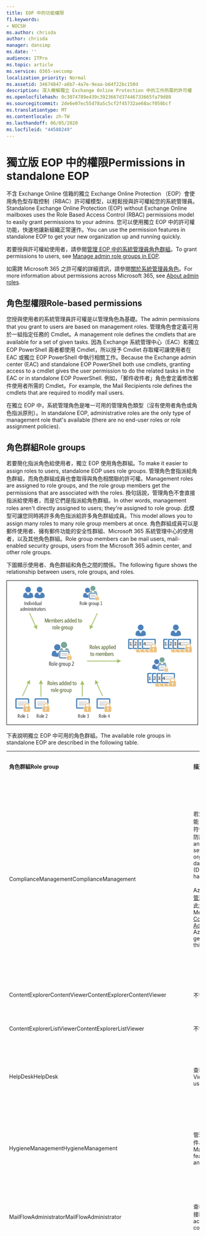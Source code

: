 ```yaml
---
title: EOP 中的功能權限
f1.keywords:
- NOCSH
ms.author: chrisda
author: chrisda
manager: dansimp
ms.date: ''
audience: ITPro
ms.topic: article
ms.service: O365-seccomp
localization_priority: Normal
ms.assetid: 34674847-a6b7-4a7e-9eaa-b64f22bc150d
description: 深入瞭解獨立 Exchange Online Protection 中的工作所需的許可權
ms.openlocfilehash: 0c3074789e439c3923667d37446733665fa79d88
ms.sourcegitcommit: 2de6e07ec55d78a5c5cf2f45732ae68acf058bcf
ms.translationtype: MT
ms.contentlocale: zh-TW
ms.lasthandoff: 06/05/2020
ms.locfileid: "44588249"
---
```

# <a name="permissions-in-standalone-eop"></a><span data-ttu-id="ce7e4-103">獨立版 EOP 中的權限</span><span class="sxs-lookup"><span data-stu-id="ce7e4-103">Permissions in standalone EOP</span></span>

<span data-ttu-id="ce7e4-104">不含 Exchange Online 信箱的獨立 Exchange Online Protection （EOP）會使用角色型存取控制（RBAC）許可權模型，以輕鬆授與許可權給您的系統管理員。</span><span class="sxs-lookup"><span data-stu-id="ce7e4-104">Standalone Exchange Online Protection (EOP) without Exchange Online mailboxes uses the Role Based Access Control (RBAC) permissions model to easily grant permissions to your admins.</span></span> <span data-ttu-id="ce7e4-105">您可以使用獨立 EOP 中的許可權功能，快速地讓新組織正常運作。</span><span class="sxs-lookup"><span data-stu-id="ce7e4-105">You can use the permission features in standalone EOP to get your new organization up and running quickly.</span></span>

<span data-ttu-id="ce7e4-106">若要授與許可權給使用者，請參閱[管理 EOP 中的系統管理員角色群組](manage-admin-role-group-permissions-in-eop.md)。</span><span class="sxs-lookup"><span data-stu-id="ce7e4-106">To grant permissions to users, see [Manage admin role groups in EOP](manage-admin-role-group-permissions-in-eop.md).</span></span>

<span data-ttu-id="ce7e4-107">如需跨 Microsoft 365 之許可權的詳細資訊，請參閱[關於系統管理員角色](https://docs.microsoft.com/microsoft-365/admin/add-users/about-admin-roles)。</span><span class="sxs-lookup"><span data-stu-id="ce7e4-107">For more information about permissions across Microsoft 365, see [About admin roles](https://docs.microsoft.com/microsoft-365/admin/add-users/about-admin-roles).</span></span>

## <a name="role-based-permissions"></a><span data-ttu-id="ce7e4-108">角色型權限</span><span class="sxs-lookup"><span data-stu-id="ce7e4-108">Role-based permissions</span></span>

<span data-ttu-id="ce7e4-109">您授與使用者的系統管理員許可權是以管理角色為基礎。</span><span class="sxs-lookup"><span data-stu-id="ce7e4-109">The admin permissions that you grant to users are based on management roles.</span></span> <span data-ttu-id="ce7e4-110">管理角色會定義可用於一組指定任務的 Cmdlet。</span><span class="sxs-lookup"><span data-stu-id="ce7e4-110">A management role defines the cmdlets that are available for a set of given tasks.</span></span> <span data-ttu-id="ce7e4-111">因為 Exchange 系統管理中心（EAC）和獨立 EOP PowerShell 兩者都使用 Cmdlet，所以授予 Cmdlet 存取權可讓使用者在 EAC 或獨立 EOP PowerShell 中執行相關工作。</span><span class="sxs-lookup"><span data-stu-id="ce7e4-111">Because the Exchange admin center (EAC) and standalone EOP PowerShell both use cmdlets, granting access to a cmdlet gives the user permission to do the related tasks in the EAC or in standalone EOP PowerShell.</span></span> <span data-ttu-id="ce7e4-112">例如，「郵件收件者」角色會定義修改郵件使用者所需的 Cmdlet。</span><span class="sxs-lookup"><span data-stu-id="ce7e4-112">For example, the Mail Recipients role defines the cmdlets that are required to modify mail users.</span></span>

<span data-ttu-id="ce7e4-113">在獨立 EOP 中，系統管理角色是唯一可用的管理角色類型（沒有使用者角色或角色指派原則）。</span><span class="sxs-lookup"><span data-stu-id="ce7e4-113">In standalone EOP, administrative roles are the only type of management role that's available (there are no end-user roles or role assignment policies).</span></span>

## <a name="role-groups"></a><span data-ttu-id="ce7e4-114">角色群組</span><span class="sxs-lookup"><span data-stu-id="ce7e4-114">Role groups</span></span>

<span data-ttu-id="ce7e4-115">若要簡化指派角色給使用者，獨立 EOP 使用角色群組。</span><span class="sxs-lookup"><span data-stu-id="ce7e4-115">To make it easier to assign roles to users, standalone EOP uses role groups.</span></span> <span data-ttu-id="ce7e4-116">管理角色會指派給角色群組，而角色群組成員也會取得與角色相關聯的許可權。</span><span class="sxs-lookup"><span data-stu-id="ce7e4-116">Management roles are assigned to role groups, and the role group members get the permissions that are associated with the roles.</span></span> <span data-ttu-id="ce7e4-117">換句話說，管理角色不會直接指派給使用者，而是它們是指派給角色群組。</span><span class="sxs-lookup"><span data-stu-id="ce7e4-117">In other words, management roles aren't directly assigned to users; they're assigned to role group.</span></span> <span data-ttu-id="ce7e4-118">此模型可讓您同時將許多角色指派給許多角色群組成員。</span><span class="sxs-lookup"><span data-stu-id="ce7e4-118">This model allows you to assign many roles to many role group members at once.</span></span> <span data-ttu-id="ce7e4-119">角色群組成員可以是郵件使用者、擁有郵件功能的安全性群組、Microsoft 365 系統管理中心的使用者，以及其他角色群組。</span><span class="sxs-lookup"><span data-stu-id="ce7e4-119">Role group members can be mail users, mail-enabled security groups, users from the Microsoft 365 admin center, and other role groups.</span></span>

<span data-ttu-id="ce7e4-120">下圖顯示使用者、角色群組和角色之間的關係。</span><span class="sxs-lookup"><span data-stu-id="ce7e4-120">The following figure shows the relationship between users, role groups, and roles.</span></span>

![角色、角色群組和成員關係](../../media/ITPro_Security_RBAC_EXO_SimplifiedRoleGroupRelationship.png)

<span data-ttu-id="ce7e4-122">下表說明獨立 EOP 中可用的角色群組。</span><span class="sxs-lookup"><span data-stu-id="ce7e4-122">The available role groups in standalone EOP are described in the following table.</span></span>

||||
|---|---|---|
|<span data-ttu-id="ce7e4-123">**角色群組**</span><span class="sxs-lookup"><span data-stu-id="ce7e4-123">**Role group**</span></span>|<span data-ttu-id="ce7e4-124">**描述**</span><span class="sxs-lookup"><span data-stu-id="ce7e4-124">**Description**</span></span>|<span data-ttu-id="ce7e4-125">**已指派預設角色**</span><span class="sxs-lookup"><span data-stu-id="ce7e4-125">**Default roles assigned**</span></span>|
|<span data-ttu-id="ce7e4-126">ComplianceManagement</span><span class="sxs-lookup"><span data-stu-id="ce7e4-126">ComplianceManagement</span></span>|<span data-ttu-id="ce7e4-127">若您的訂閱具有 DLP 功能，請設定及管理組織內的符合性設定（包括資料遺失防護（DLP））。</span><span class="sxs-lookup"><span data-stu-id="ce7e4-127">Configure and manage compliance settings within the organization, including data loss prevention (DLP) if your subscription has DLP capabilities.</span></span> <br/><br/> <span data-ttu-id="ce7e4-128">Azure AD 中的[合規性系統管理員](https://docs.microsoft.com/azure/active-directory/users-groups-roles/directory-assign-admin-roles#compliance-administrator)角色成員會自動取得此角色群組的許可權。</span><span class="sxs-lookup"><span data-stu-id="ce7e4-128">Members of the [Compliance Administrator](https://docs.microsoft.com/azure/active-directory/users-groups-roles/directory-assign-admin-roles#compliance-administrator) role in Azure AD automatically get the permissions of this role group.</span></span>|<span data-ttu-id="ce7e4-129">稽核記錄</span><span class="sxs-lookup"><span data-stu-id="ce7e4-129">Audit Logs</span></span> <br/><br/> <span data-ttu-id="ce7e4-130">合規性管理</span><span class="sxs-lookup"><span data-stu-id="ce7e4-130">Compliance Administration</span></span> <br/><br/> <span data-ttu-id="ce7e4-131">資訊版權管理</span><span class="sxs-lookup"><span data-stu-id="ce7e4-131">Information Rights Management</span></span> <br/><br/> <span data-ttu-id="ce7e4-132">保留管理</span><span class="sxs-lookup"><span data-stu-id="ce7e4-132">Retention Management</span></span> <br/><br/> <span data-ttu-id="ce7e4-133">僅限檢視稽核記錄</span><span class="sxs-lookup"><span data-stu-id="ce7e4-133">View-Only Audit Logs</span></span> <br/><br/> <span data-ttu-id="ce7e4-134">僅限檢視組態</span><span class="sxs-lookup"><span data-stu-id="ce7e4-134">View-Only Configuration</span></span> <br/><br/> <span data-ttu-id="ce7e4-135">僅限檢視收件者</span><span class="sxs-lookup"><span data-stu-id="ce7e4-135">View-Only Recipients</span></span>|
|<span data-ttu-id="ce7e4-136">ContentExplorerContentViewer</span><span class="sxs-lookup"><span data-stu-id="ce7e4-136">ContentExplorerContentViewer</span></span>|<span data-ttu-id="ce7e4-137">不會使用。</span><span class="sxs-lookup"><span data-stu-id="ce7e4-137">Not used.</span></span>|<span data-ttu-id="ce7e4-138">資料分類內容檢視器</span><span class="sxs-lookup"><span data-stu-id="ce7e4-138">Data Classification Content Viewer</span></span>|
|<span data-ttu-id="ce7e4-139">ContentExplorerListViewer</span><span class="sxs-lookup"><span data-stu-id="ce7e4-139">ContentExplorerListViewer</span></span>|<span data-ttu-id="ce7e4-140">不會使用。</span><span class="sxs-lookup"><span data-stu-id="ce7e4-140">Not used.</span></span>|<span data-ttu-id="ce7e4-141">資料分類清單檢視器</span><span class="sxs-lookup"><span data-stu-id="ce7e4-141">Data Classification List Viewer</span></span>|
|<span data-ttu-id="ce7e4-142">HelpDesk</span><span class="sxs-lookup"><span data-stu-id="ce7e4-142">HelpDesk</span></span>|<span data-ttu-id="ce7e4-143">查看和管理郵件使用者。</span><span class="sxs-lookup"><span data-stu-id="ce7e4-143">View and manage mail users.</span></span>|<span data-ttu-id="ce7e4-144">重設密碼</span><span class="sxs-lookup"><span data-stu-id="ce7e4-144">Reset Password</span></span> <br/><br/> <span data-ttu-id="ce7e4-145">使用者選項</span><span class="sxs-lookup"><span data-stu-id="ce7e4-145">User Options</span></span> <br/><br/> <span data-ttu-id="ce7e4-146">僅限檢視收件者</span><span class="sxs-lookup"><span data-stu-id="ce7e4-146">View-Only Recipients</span></span>|
|<span data-ttu-id="ce7e4-147">HygieneManagement</span><span class="sxs-lookup"><span data-stu-id="ce7e4-147">HygieneManagement</span></span>|<span data-ttu-id="ce7e4-148">管理保護功能（反垃圾郵件、反惡意程式碼等）。</span><span class="sxs-lookup"><span data-stu-id="ce7e4-148">Manage protection features (anti-spam, anti-malware, etc.).</span></span>|<span data-ttu-id="ce7e4-149">傳輸衛生</span><span class="sxs-lookup"><span data-stu-id="ce7e4-149">Transport Hygiene</span></span> <br/><br/> <span data-ttu-id="ce7e4-150">僅限檢視組態</span><span class="sxs-lookup"><span data-stu-id="ce7e4-150">View-Only Configuration</span></span> <br/><br/> <span data-ttu-id="ce7e4-151">僅限檢視收件者</span><span class="sxs-lookup"><span data-stu-id="ce7e4-151">View-Only Recipients</span></span>|
|<span data-ttu-id="ce7e4-152">MailFlowAdministrator</span><span class="sxs-lookup"><span data-stu-id="ce7e4-152">MailFlowAdministrator</span></span>|<span data-ttu-id="ce7e4-153">查看及管理公認的網域和連接器</span><span class="sxs-lookup"><span data-stu-id="ce7e4-153">View and manage accepted domains and connectors</span></span>|<span data-ttu-id="ce7e4-154">遠端和公認的網域</span><span class="sxs-lookup"><span data-stu-id="ce7e4-154">Remote and Accepted Domains</span></span> <br/><br/> <span data-ttu-id="ce7e4-155">僅限檢視收件者</span><span class="sxs-lookup"><span data-stu-id="ce7e4-155">View-Only Recipients</span></span>|
|<span data-ttu-id="ce7e4-156">OrganizationManagement</span><span class="sxs-lookup"><span data-stu-id="ce7e4-156">OrganizationManagement</span></span>|<span data-ttu-id="ce7e4-157">整個組織的系統管理員存取權，以及執行幾乎任何工作的功能。</span><span class="sxs-lookup"><span data-stu-id="ce7e4-157">Admin access to the entire organization and the ability to perform almost any task.</span></span> <br/><br/> <span data-ttu-id="ce7e4-158">Azure AD 中[全域系統管理員](https://docs.microsoft.com/azure/active-directory/users-groups-roles/directory-assign-admin-roles#global-administrator--company-administrator)角色的成員會自動取得此角色群組的許可權。</span><span class="sxs-lookup"><span data-stu-id="ce7e4-158">Members of the [Global Administrator](https://docs.microsoft.com/azure/active-directory/users-groups-roles/directory-assign-admin-roles#global-administrator--company-administrator) role in Azure AD automatically get the permissions of this role group.</span></span> <br/><br/> <span data-ttu-id="ce7e4-159">**重要**：由於 OrganizationManagement 角色群組是功能強大的角色，因此只有執行組織層級管理工作的使用者才應成為這個角色群組的成員。</span><span class="sxs-lookup"><span data-stu-id="ce7e4-159">**Important**: Because the OrganizationManagement role group is a powerful role, only users that perform organizational-level administrative tasks should be members of this role group.</span></span>|<span data-ttu-id="ce7e4-160">軟體</span><span class="sxs-lookup"><span data-stu-id="ce7e4-160">AntiMalware</span></span> <br/><br/> <span data-ttu-id="ce7e4-161">反垃圾郵件</span><span class="sxs-lookup"><span data-stu-id="ce7e4-161">AntiSpam</span></span> <br/><br/> <span data-ttu-id="ce7e4-162">稽核記錄</span><span class="sxs-lookup"><span data-stu-id="ce7e4-162">Audit Logs</span></span> <br/><br/> <span data-ttu-id="ce7e4-163">合規性系統管理員</span><span class="sxs-lookup"><span data-stu-id="ce7e4-163">Compliance Administrator</span></span> <br/><br/> <span data-ttu-id="ce7e4-164">動態通訊群組</span><span class="sxs-lookup"><span data-stu-id="ce7e4-164">Distribution Groups</span></span> <br/><br/> <span data-ttu-id="ce7e4-165">資訊版權管理</span><span class="sxs-lookup"><span data-stu-id="ce7e4-165">Information Rights Management</span></span> <br/><br/> <span data-ttu-id="ce7e4-166">建立郵件收件者</span><span class="sxs-lookup"><span data-stu-id="ce7e4-166">Mail Recipient Creation</span></span> <br/><br/> <span data-ttu-id="ce7e4-167">郵件收件者</span><span class="sxs-lookup"><span data-stu-id="ce7e4-167">Mail Recipients</span></span> <br/><br/> <span data-ttu-id="ce7e4-168">郵件追蹤</span><span class="sxs-lookup"><span data-stu-id="ce7e4-168">Message Tracking</span></span> <br/><br/> <span data-ttu-id="ce7e4-169">移轉</span><span class="sxs-lookup"><span data-stu-id="ce7e4-169">Migration</span></span> <br/><br/> <span data-ttu-id="ce7e4-170">組織用戶端存取</span><span class="sxs-lookup"><span data-stu-id="ce7e4-170">Organization Client Access</span></span> <br/><br/> <span data-ttu-id="ce7e4-171">組織組態</span><span class="sxs-lookup"><span data-stu-id="ce7e4-171">Organization Configuration</span></span> <br/><br/> <span data-ttu-id="ce7e4-172">組織傳輸設定</span><span class="sxs-lookup"><span data-stu-id="ce7e4-172">Organization Transport Settings</span></span> <br/><br/> <span data-ttu-id="ce7e4-173">隔離</span><span class="sxs-lookup"><span data-stu-id="ce7e4-173">Quarantine</span></span> <br/><br/> <span data-ttu-id="ce7e4-174">收件者原則</span><span class="sxs-lookup"><span data-stu-id="ce7e4-174">Recipient Policies</span></span> <br/><br/> <span data-ttu-id="ce7e4-175">遠端和公認的網域</span><span class="sxs-lookup"><span data-stu-id="ce7e4-175">Remote and Accepted Domains</span></span> <br/><br/> <span data-ttu-id="ce7e4-176">重設密碼</span><span class="sxs-lookup"><span data-stu-id="ce7e4-176">Reset Password</span></span> <br/><br/> <span data-ttu-id="ce7e4-177">保留管理</span><span class="sxs-lookup"><span data-stu-id="ce7e4-177">Retention Management</span></span> <br/><br/> <span data-ttu-id="ce7e4-178">角色管理</span><span class="sxs-lookup"><span data-stu-id="ce7e4-178">Role Management</span></span> <br/><br/> <span data-ttu-id="ce7e4-179">安全性系統管理員</span><span class="sxs-lookup"><span data-stu-id="ce7e4-179">Security Administrator</span></span> <br/><br/> <span data-ttu-id="ce7e4-180">安全性群組建立和成員資格</span><span class="sxs-lookup"><span data-stu-id="ce7e4-180">Security Group Creation and Membership</span></span> <br/><br/> <span data-ttu-id="ce7e4-181">安全性讀取者</span><span class="sxs-lookup"><span data-stu-id="ce7e4-181">Security Reader</span></span> <br/><br/> <span data-ttu-id="ce7e4-182">敏感度標籤系統管理員</span><span class="sxs-lookup"><span data-stu-id="ce7e4-182">Sensitivity Label Administrator</span></span> <br/><br/> <span data-ttu-id="ce7e4-183">監督</span><span class="sxs-lookup"><span data-stu-id="ce7e4-183">Supervision</span></span> <br/><br/> <span data-ttu-id="ce7e4-184">傳輸衛生</span><span class="sxs-lookup"><span data-stu-id="ce7e4-184">Transport Hygiene</span></span> <br/><br/> <span data-ttu-id="ce7e4-185">傳輸規則</span><span class="sxs-lookup"><span data-stu-id="ce7e4-185">Transport Rules</span></span> <br/><br/> <span data-ttu-id="ce7e4-186">使用者選項</span><span class="sxs-lookup"><span data-stu-id="ce7e4-186">User Options</span></span> <br/><br/> <span data-ttu-id="ce7e4-187">View-Only 反惡意程式碼</span><span class="sxs-lookup"><span data-stu-id="ce7e4-187">View-Only AntiMalware</span></span> <br/><br/> <span data-ttu-id="ce7e4-188">View-Only 反垃圾郵件</span><span class="sxs-lookup"><span data-stu-id="ce7e4-188">View-Only AntiSpam</span></span> <br/><br/> <span data-ttu-id="ce7e4-189">僅限檢視稽核記錄</span><span class="sxs-lookup"><span data-stu-id="ce7e4-189">View-Only Audit Logs</span></span> <br/><br/> <span data-ttu-id="ce7e4-190">僅限檢視組態</span><span class="sxs-lookup"><span data-stu-id="ce7e4-190">View-Only Configuration</span></span> <br/><br/> <span data-ttu-id="ce7e4-191">View-Only 隔離</span><span class="sxs-lookup"><span data-stu-id="ce7e4-191">View-Only Quarantine</span></span> <br/><br/> <span data-ttu-id="ce7e4-192">僅限檢視收件者</span><span class="sxs-lookup"><span data-stu-id="ce7e4-192">View-Only Recipients</span></span> <br/><br/> <span data-ttu-id="ce7e4-193">View-Only 威脅情報</span><span class="sxs-lookup"><span data-stu-id="ce7e4-193">View-Only Threat Intelligence</span></span>|
|<span data-ttu-id="ce7e4-194">QuarantineAdministrator</span><span class="sxs-lookup"><span data-stu-id="ce7e4-194">QuarantineAdministrator</span></span>|<span data-ttu-id="ce7e4-195">管理所有收件者的隔離郵件。</span><span class="sxs-lookup"><span data-stu-id="ce7e4-195">Manage quarantined messages for all recipients.</span></span>|<span data-ttu-id="ce7e4-196">隔離</span><span class="sxs-lookup"><span data-stu-id="ce7e4-196">Quarantine</span></span>|
|<span data-ttu-id="ce7e4-197">RecipientManagement</span><span class="sxs-lookup"><span data-stu-id="ce7e4-197">RecipientManagement</span></span>|<span data-ttu-id="ce7e4-198">建立、管理及移除組織中的收件者物件。</span><span class="sxs-lookup"><span data-stu-id="ce7e4-198">Create, manage, and remove recipient objects in the organization.</span></span>|<span data-ttu-id="ce7e4-199">動態通訊群組</span><span class="sxs-lookup"><span data-stu-id="ce7e4-199">Distribution Groups</span></span> <br/><br/> <span data-ttu-id="ce7e4-200">建立郵件收件者</span><span class="sxs-lookup"><span data-stu-id="ce7e4-200">Mail Recipient Creation</span></span> <br/><br/> <span data-ttu-id="ce7e4-201">郵件收件者</span><span class="sxs-lookup"><span data-stu-id="ce7e4-201">Mail Recipients</span></span> <br/><br/> <span data-ttu-id="ce7e4-202">郵件追蹤</span><span class="sxs-lookup"><span data-stu-id="ce7e4-202">Message Tracking</span></span> <br/><br/> <span data-ttu-id="ce7e4-203">移轉</span><span class="sxs-lookup"><span data-stu-id="ce7e4-203">Migration</span></span> <br/><br/> <span data-ttu-id="ce7e4-204">收件者原則</span><span class="sxs-lookup"><span data-stu-id="ce7e4-204">Recipient Policies</span></span> <br/><br/> <span data-ttu-id="ce7e4-205">重設密碼</span><span class="sxs-lookup"><span data-stu-id="ce7e4-205">Reset Password</span></span>|
|<span data-ttu-id="ce7e4-206">RecordsManagement</span><span class="sxs-lookup"><span data-stu-id="ce7e4-206">RecordsManagement</span></span>|<span data-ttu-id="ce7e4-207">設定符合性功能，例如保留原則標記、郵件分類和郵件流程規則（也稱為傳輸規則）。</span><span class="sxs-lookup"><span data-stu-id="ce7e4-207">Configure compliance features, such as retention policy tags, message classifications, and mail flow rules (also known as transport rules).</span></span>|<span data-ttu-id="ce7e4-208">郵件追蹤</span><span class="sxs-lookup"><span data-stu-id="ce7e4-208">Message Tracking</span></span> <br/><br/> <span data-ttu-id="ce7e4-209">保留管理</span><span class="sxs-lookup"><span data-stu-id="ce7e4-209">Retention Management</span></span> <br/><br/> <span data-ttu-id="ce7e4-210">傳輸規則</span><span class="sxs-lookup"><span data-stu-id="ce7e4-210">Transport Rules</span></span>|
|<span data-ttu-id="ce7e4-211">SecurityAdministrator</span><span class="sxs-lookup"><span data-stu-id="ce7e4-211">SecurityAdministrator</span></span>|<span data-ttu-id="ce7e4-212">設定組織中的所有保護層面（反垃圾郵件、反惡意程式碼、反欺騙、隔離等等）。</span><span class="sxs-lookup"><span data-stu-id="ce7e4-212">Configure all aspects of protection in the organization (anti-spam, anti-malware, anti-spoofing, quarantine, etc.).</span></span> <br/><br/> <span data-ttu-id="ce7e4-213">Azure AD 中的[安全性系統管理員](https://docs.microsoft.com/azure/active-directory/users-groups-roles/directory-assign-admin-roles#security-administrator)角色成員會自動取得此角色群組的許可權。</span><span class="sxs-lookup"><span data-stu-id="ce7e4-213">Members of the [Security Administrator](https://docs.microsoft.com/azure/active-directory/users-groups-roles/directory-assign-admin-roles#security-administrator) role in Azure AD automatically get the permissions of this role group.</span></span>|<span data-ttu-id="ce7e4-214">軟體</span><span class="sxs-lookup"><span data-stu-id="ce7e4-214">AntiMalware</span></span> <br/><br/> <span data-ttu-id="ce7e4-215">反垃圾郵件</span><span class="sxs-lookup"><span data-stu-id="ce7e4-215">AntiSpam</span></span> <br/><br/> <span data-ttu-id="ce7e4-216">稽核記錄</span><span class="sxs-lookup"><span data-stu-id="ce7e4-216">Audit Logs</span></span> <br/><br/> <span data-ttu-id="ce7e4-217">隔離</span><span class="sxs-lookup"><span data-stu-id="ce7e4-217">Quarantine</span></span> <br/><br/> <span data-ttu-id="ce7e4-218">安全性系統管理員</span><span class="sxs-lookup"><span data-stu-id="ce7e4-218">Security Administrator</span></span> <br/><br/> <span data-ttu-id="ce7e4-219">敏感度標籤系統管理員</span><span class="sxs-lookup"><span data-stu-id="ce7e4-219">Sensitivity Label Administrator</span></span> <br/><br/> <span data-ttu-id="ce7e4-220">View-Only 反惡意程式碼</span><span class="sxs-lookup"><span data-stu-id="ce7e4-220">View-Only AntiMalware</span></span> <br/><br/> <span data-ttu-id="ce7e4-221">View-Only 反垃圾郵件</span><span class="sxs-lookup"><span data-stu-id="ce7e4-221">View-Only AntiSpam</span></span> <br/><br/> <span data-ttu-id="ce7e4-222">僅限檢視稽核記錄</span><span class="sxs-lookup"><span data-stu-id="ce7e4-222">View-Only Audit Logs</span></span> <br/><br/> <span data-ttu-id="ce7e4-223">View-Only 隔離</span><span class="sxs-lookup"><span data-stu-id="ce7e4-223">View-Only Quarantine</span></span> <br/><br/> <span data-ttu-id="ce7e4-224">View-Only 威脅情報</span><span class="sxs-lookup"><span data-stu-id="ce7e4-224">View-Only Threat Intelligence</span></span>|
|<span data-ttu-id="ce7e4-225">SecurityReader</span><span class="sxs-lookup"><span data-stu-id="ce7e4-225">SecurityReader</span></span>|<span data-ttu-id="ce7e4-226">僅可供查看組織中的所有保護層面（反垃圾郵件、反惡意程式碼、反欺騙、隔離等）。</span><span class="sxs-lookup"><span data-stu-id="ce7e4-226">View-only access to all aspects of protection in the organization (anti-spam, anti-malware, anti-spoofing, quarantine, etc.).</span></span> <br/><br/> <span data-ttu-id="ce7e4-227">Azure AD 中的[安全性讀者](https://docs.microsoft.com/azure/active-directory/users-groups-roles/directory-assign-admin-roles#security-reader)角色成員會自動取得此角色群組的許可權。</span><span class="sxs-lookup"><span data-stu-id="ce7e4-227">Members of the [Security Reader](https://docs.microsoft.com/azure/active-directory/users-groups-roles/directory-assign-admin-roles#security-reader) role in Azure AD automatically get the permissions of this role group.</span></span>|<span data-ttu-id="ce7e4-228">安全性讀取者</span><span class="sxs-lookup"><span data-stu-id="ce7e4-228">Security Reader</span></span> <br/><br/> <span data-ttu-id="ce7e4-229">View-Only 反惡意程式碼</span><span class="sxs-lookup"><span data-stu-id="ce7e4-229">View-Only AntiMalware</span></span> <br/><br/> <span data-ttu-id="ce7e4-230">View-Only 反垃圾郵件</span><span class="sxs-lookup"><span data-stu-id="ce7e4-230">View-Only AntiSpam</span></span> <br/><br/> <span data-ttu-id="ce7e4-231">View-Only 隔離</span><span class="sxs-lookup"><span data-stu-id="ce7e4-231">View-Only Quarantine</span></span> <br/><br/> <span data-ttu-id="ce7e4-232">View-Only 威脅情報</span><span class="sxs-lookup"><span data-stu-id="ce7e4-232">View-Only Threat Intelligence</span></span>|
|<span data-ttu-id="ce7e4-233">TenantAdmins</span><span class="sxs-lookup"><span data-stu-id="ce7e4-233">TenantAdmins</span></span>|<span data-ttu-id="ce7e4-234">這個角色群組中的成員資格能跨服務同步，且為集中管理的。</span><span class="sxs-lookup"><span data-stu-id="ce7e4-234">Membership in this role group is synchronized across services and managed centrally.</span></span> <span data-ttu-id="ce7e4-235">根據預設，此角色群組不會被指派任何角色。</span><span class="sxs-lookup"><span data-stu-id="ce7e4-235">By default, this role group is not assigned any roles.</span></span> <span data-ttu-id="ce7e4-236">不過，它會是「組織管理」角色群組的成員，並會繼承這些許可權。</span><span class="sxs-lookup"><span data-stu-id="ce7e4-236">However, it will be a member of the Organization Management role group and will inherit those permissions.</span></span>|<span data-ttu-id="ce7e4-237">無</span><span class="sxs-lookup"><span data-stu-id="ce7e4-237">none</span></span>|
|<span data-ttu-id="ce7e4-238">ViewOnlyOrganizationManagement</span><span class="sxs-lookup"><span data-stu-id="ce7e4-238">ViewOnlyOrganizationManagement</span></span>|<span data-ttu-id="ce7e4-239">查看組織中的收件者、保護和設定物件及其屬性。</span><span class="sxs-lookup"><span data-stu-id="ce7e4-239">View recipient, protection, and configuration objects and their properties in the organization.</span></span>|<span data-ttu-id="ce7e4-240">合規性系統管理員</span><span class="sxs-lookup"><span data-stu-id="ce7e4-240">Compliance Administrator</span></span> <br/><br/> <span data-ttu-id="ce7e4-241">安全性系統管理員</span><span class="sxs-lookup"><span data-stu-id="ce7e4-241">Security Administrator</span></span> <br/><br/> <span data-ttu-id="ce7e4-242">安全性讀取者</span><span class="sxs-lookup"><span data-stu-id="ce7e4-242">Security Reader</span></span> <br/><br/> <span data-ttu-id="ce7e4-243">敏感度標籤系統管理員</span><span class="sxs-lookup"><span data-stu-id="ce7e4-243">Sensitivity Label Administrator</span></span> <br/><br/> <span data-ttu-id="ce7e4-244">僅限檢視組態</span><span class="sxs-lookup"><span data-stu-id="ce7e4-244">View-Only Configuration</span></span> <br/><br/> <span data-ttu-id="ce7e4-245">僅限檢視收件者</span><span class="sxs-lookup"><span data-stu-id="ce7e4-245">View-Only Recipients</span></span>|
|

<span data-ttu-id="ce7e4-246">如果您在只有少數系統管理員的小型組織中工作，您可能只需要將這些使用者新增至組織管理角色群組，而且您可能永遠不需要使用其他角色群組。</span><span class="sxs-lookup"><span data-stu-id="ce7e4-246">If you work in a small organization that has only a few admins, you might need to add those users to the Organization Management role group only, and you may never need to use the other role groups.</span></span> <span data-ttu-id="ce7e4-247">如果您在較大的組織中工作，則可能會有管理員執行特定工作，例如收件者設定。</span><span class="sxs-lookup"><span data-stu-id="ce7e4-247">If you work in a larger organization, you might have admins who perform specific tasks, such as recipient configuration.</span></span> <span data-ttu-id="ce7e4-248">在這種情況下，您可能會將一個系統管理員新增至 [收件者管理] 角色群組，並將另一個系統管理員新增至組織管理角色群組。</span><span class="sxs-lookup"><span data-stu-id="ce7e4-248">In those cases, you might add one admin to the Recipient Management role group, and another admin to the Organization Management role group.</span></span> <span data-ttu-id="ce7e4-249">這些系統管理員可以管理其特定區域，但不會有管理其不負責之區域的許可權。</span><span class="sxs-lookup"><span data-stu-id="ce7e4-249">Those admins can then manage their specific areas, but they won't have permissions to manage areas they're not responsible for.</span></span>

<span data-ttu-id="ce7e4-250">如果 Exchange Online 中的內建角色群組與您的系統管理員職責不符，您可以建立角色群組並新增角色到這些群組。</span><span class="sxs-lookup"><span data-stu-id="ce7e4-250">If the built-in role groups in Exchange Online don't match the job function of your administrators, you can create role groups and add roles to them.</span></span> <span data-ttu-id="ce7e4-251">如需詳細資訊，請參閱[Manage role groups in 獨立 EOP](manage-admin-role-group-permissions-in-eop.md)。</span><span class="sxs-lookup"><span data-stu-id="ce7e4-251">For more information, see [Manage role groups in standalone EOP](manage-admin-role-group-permissions-in-eop.md).</span></span>

## <a name="roles"></a><span data-ttu-id="ce7e4-252">角色</span><span class="sxs-lookup"><span data-stu-id="ce7e4-252">Roles</span></span>

<span data-ttu-id="ce7e4-253">下表說明獨立 EOP 中可用的內建角色。</span><span class="sxs-lookup"><span data-stu-id="ce7e4-253">The built-in roles that are available in standalone EOP are described in the following table.</span></span>

||||
|---|---|---|
|<span data-ttu-id="ce7e4-254">**Role**</span><span class="sxs-lookup"><span data-stu-id="ce7e4-254">**Role**</span></span>|<span data-ttu-id="ce7e4-255">**描述**</span><span class="sxs-lookup"><span data-stu-id="ce7e4-255">**Description**</span></span>|<span data-ttu-id="ce7e4-256">**預設角色群組指派**</span><span class="sxs-lookup"><span data-stu-id="ce7e4-256">**Default role group assignments**</span></span>|
|<span data-ttu-id="ce7e4-257">軟體</span><span class="sxs-lookup"><span data-stu-id="ce7e4-257">AntiMalware</span></span>|<span data-ttu-id="ce7e4-258">查看及修改反惡意程式碼功能的設定和報告。</span><span class="sxs-lookup"><span data-stu-id="ce7e4-258">View and modify the configuration and reports for anti-malware features.</span></span>|<span data-ttu-id="ce7e4-259">OrganizationManagement</span><span class="sxs-lookup"><span data-stu-id="ce7e4-259">OrganizationManagement</span></span> <br/><br/> <span data-ttu-id="ce7e4-260">SecurityAdministrator</span><span class="sxs-lookup"><span data-stu-id="ce7e4-260">SecurityAdministrator</span></span>|
|<span data-ttu-id="ce7e4-261">反垃圾郵件</span><span class="sxs-lookup"><span data-stu-id="ce7e4-261">AntiSpam</span></span>|<span data-ttu-id="ce7e4-262">查看及修改反垃圾郵件功能的設定和報告。</span><span class="sxs-lookup"><span data-stu-id="ce7e4-262">View and modify the configuration and reports for anti-spam features.</span></span>|<span data-ttu-id="ce7e4-263">OrganizationManagement</span><span class="sxs-lookup"><span data-stu-id="ce7e4-263">OrganizationManagement</span></span> <br/><br/> <span data-ttu-id="ce7e4-264">SecurityAdministrator</span><span class="sxs-lookup"><span data-stu-id="ce7e4-264">SecurityAdministrator</span></span>|
|<span data-ttu-id="ce7e4-265">稽核記錄</span><span class="sxs-lookup"><span data-stu-id="ce7e4-265">Audit Logs</span></span>|<span data-ttu-id="ce7e4-266">搜尋系統管理員的審計記錄檔，然後查看結果。</span><span class="sxs-lookup"><span data-stu-id="ce7e4-266">Search the administrator audit log and view the results.</span></span>|<span data-ttu-id="ce7e4-267">ComplianceManagement</span><span class="sxs-lookup"><span data-stu-id="ce7e4-267">ComplianceManagement</span></span> <br/><br/> <span data-ttu-id="ce7e4-268">OrganizationManagement</span><span class="sxs-lookup"><span data-stu-id="ce7e4-268">OrganizationManagement</span></span> <br/><br/> <span data-ttu-id="ce7e4-269">SecurityAdministrator</span><span class="sxs-lookup"><span data-stu-id="ce7e4-269">SecurityAdministrator</span></span>|
|<span data-ttu-id="ce7e4-270">合規性管理員<sup>\*</sup></span><span class="sxs-lookup"><span data-stu-id="ce7e4-270">Compliance Administrator<sup>\*</sup></span></span>||<span data-ttu-id="ce7e4-271">ComplianceManagement</span><span class="sxs-lookup"><span data-stu-id="ce7e4-271">ComplianceManagement</span></span> <br/><br/> <span data-ttu-id="ce7e4-272">OrganizationManagement</span><span class="sxs-lookup"><span data-stu-id="ce7e4-272">OrganizationManagement</span></span> <br/><br/> <span data-ttu-id="ce7e4-273">ViewOnlyOrganizationManagement</span><span class="sxs-lookup"><span data-stu-id="ce7e4-273">ViewOnlyOrganizationManagement</span></span>|
|<span data-ttu-id="ce7e4-274">資料分類內容檢視器<sup>\*</sup></span><span class="sxs-lookup"><span data-stu-id="ce7e4-274">Data Classification Content Viewer<sup>\*</sup></span></span>||<span data-ttu-id="ce7e4-275">ContentExplorerContentViewer</span><span class="sxs-lookup"><span data-stu-id="ce7e4-275">ContentExplorerContentViewer</span></span>|
|<span data-ttu-id="ce7e4-276">資料分類清單檢視器<sup>\*</sup></span><span class="sxs-lookup"><span data-stu-id="ce7e4-276">Data Classification List Viewer<sup>\*</sup></span></span>||
|<span data-ttu-id="ce7e4-277">動態通訊群組</span><span class="sxs-lookup"><span data-stu-id="ce7e4-277">Distribution Groups</span></span>|<span data-ttu-id="ce7e4-278">建立及管理所有通訊群組、擁有郵件功能的安全性群組和成員。</span><span class="sxs-lookup"><span data-stu-id="ce7e4-278">Create and manage all distribution groups, mail-enabled security groups, and members.</span></span>|<span data-ttu-id="ce7e4-279">OrganizationManagement</span><span class="sxs-lookup"><span data-stu-id="ce7e4-279">OrganizationManagement</span></span> <br/><br/> <span data-ttu-id="ce7e4-280">RecipientManagement</span><span class="sxs-lookup"><span data-stu-id="ce7e4-280">RecipientManagement</span></span>|
|<span data-ttu-id="ce7e4-281">資訊版權管理<sup>\*</sup></span><span class="sxs-lookup"><span data-stu-id="ce7e4-281">Information Rights Management<sup>\*</sup></span></span>||<span data-ttu-id="ce7e4-282">ComplianceManagement</span><span class="sxs-lookup"><span data-stu-id="ce7e4-282">ComplianceManagement</span></span> <br/><br/> <span data-ttu-id="ce7e4-283">OrganizationManagement</span><span class="sxs-lookup"><span data-stu-id="ce7e4-283">OrganizationManagement</span></span>|
|<span data-ttu-id="ce7e4-284">建立郵件收件者</span><span class="sxs-lookup"><span data-stu-id="ce7e4-284">Mail Recipient Creation</span></span>|<span data-ttu-id="ce7e4-285">建立及移除郵件使用者。</span><span class="sxs-lookup"><span data-stu-id="ce7e4-285">Create and remove mail users.</span></span>|<span data-ttu-id="ce7e4-286">OrganizationManagement</span><span class="sxs-lookup"><span data-stu-id="ce7e4-286">OrganizationManagement</span></span> <br/><br/> <span data-ttu-id="ce7e4-287">RecipientManagement</span><span class="sxs-lookup"><span data-stu-id="ce7e4-287">RecipientManagement</span></span>|
|<span data-ttu-id="ce7e4-288">郵件收件者</span><span class="sxs-lookup"><span data-stu-id="ce7e4-288">Mail Recipients</span></span>|<span data-ttu-id="ce7e4-289">修改現有的郵件使用者。</span><span class="sxs-lookup"><span data-stu-id="ce7e4-289">Modify existing mail users.</span></span>|<span data-ttu-id="ce7e4-290">OrganizationManagement</span><span class="sxs-lookup"><span data-stu-id="ce7e4-290">OrganizationManagement</span></span> <br/><br/> <span data-ttu-id="ce7e4-291">RecipientManagement</span><span class="sxs-lookup"><span data-stu-id="ce7e4-291">RecipientManagement</span></span>|
|<span data-ttu-id="ce7e4-292">郵件追蹤<sup>\*</sup></span><span class="sxs-lookup"><span data-stu-id="ce7e4-292">Message Tracking<sup>\*</sup></span></span>||<span data-ttu-id="ce7e4-293">OrganizationManagement</span><span class="sxs-lookup"><span data-stu-id="ce7e4-293">OrganizationManagement</span></span> <br/><br/> <span data-ttu-id="ce7e4-294">RecipientManagement</span><span class="sxs-lookup"><span data-stu-id="ce7e4-294">RecipientManagement</span></span> <br/><br/> <span data-ttu-id="ce7e4-295">記錄管理</span><span class="sxs-lookup"><span data-stu-id="ce7e4-295">Records Management</span></span>|
|<span data-ttu-id="ce7e4-296">遷移<sup>\*</sup></span><span class="sxs-lookup"><span data-stu-id="ce7e4-296">Migration<sup>\*</sup></span></span>||<span data-ttu-id="ce7e4-297">OrganizationManagement</span><span class="sxs-lookup"><span data-stu-id="ce7e4-297">OrganizationManagement</span></span> <br/><br/> <span data-ttu-id="ce7e4-298">RecipientManagement</span><span class="sxs-lookup"><span data-stu-id="ce7e4-298">RecipientManagement</span></span>|
|<span data-ttu-id="ce7e4-299">MyBaseOptions</span><span class="sxs-lookup"><span data-stu-id="ce7e4-299">MyBaseOptions</span></span>|<span data-ttu-id="ce7e4-300">允許使用者查看其專屬的隔離郵件。</span><span class="sxs-lookup"><span data-stu-id="ce7e4-300">Allows users to view their own quarantined messages.</span></span> <br/><br/> <span data-ttu-id="ce7e4-301">這個角色會自動指派給使用者，而且您無法手動指派。</span><span class="sxs-lookup"><span data-stu-id="ce7e4-301">This role is automatically assigned to users, and you can't assign it manually.</span></span>|<span data-ttu-id="ce7e4-302">無</span><span class="sxs-lookup"><span data-stu-id="ce7e4-302">none</span></span>|
|<span data-ttu-id="ce7e4-303">組織用戶端存取<sup>\*</sup></span><span class="sxs-lookup"><span data-stu-id="ce7e4-303">Organization Client Access<sup>\*</sup></span></span>||<span data-ttu-id="ce7e4-304">OrganizationManagement</span><span class="sxs-lookup"><span data-stu-id="ce7e4-304">OrganizationManagement</span></span>|
|<span data-ttu-id="ce7e4-305">組織組態</span><span class="sxs-lookup"><span data-stu-id="ce7e4-305">Organization Configuration</span></span>|<span data-ttu-id="ce7e4-306">檢視報告。</span><span class="sxs-lookup"><span data-stu-id="ce7e4-306">View reports.</span></span>|<span data-ttu-id="ce7e4-307">OrganizationManagement</span><span class="sxs-lookup"><span data-stu-id="ce7e4-307">OrganizationManagement</span></span>|
|<span data-ttu-id="ce7e4-308">組織傳輸設定<sup>\*</sup></span><span class="sxs-lookup"><span data-stu-id="ce7e4-308">Organization Transport Settings<sup>\*</sup></span></span>||<span data-ttu-id="ce7e4-309">OrganizationManagement</span><span class="sxs-lookup"><span data-stu-id="ce7e4-309">OrganizationManagement</span></span>|
|<span data-ttu-id="ce7e4-310">隔離</span><span class="sxs-lookup"><span data-stu-id="ce7e4-310">Quarantine</span></span>|<span data-ttu-id="ce7e4-311">管理所有收件者的所有類型的隔離郵件。</span><span class="sxs-lookup"><span data-stu-id="ce7e4-311">Manage all types of quarantined message for all recipients.</span></span>|<span data-ttu-id="ce7e4-312">OrganizationManagement</span><span class="sxs-lookup"><span data-stu-id="ce7e4-312">OrganizationManagement</span></span> <br/><br/> <span data-ttu-id="ce7e4-313">QuarantineAdministrator</span><span class="sxs-lookup"><span data-stu-id="ce7e4-313">QuarantineAdministrator</span></span> <br/><br/> <span data-ttu-id="ce7e4-314">SecurityAdministrator</span><span class="sxs-lookup"><span data-stu-id="ce7e4-314">SecurityAdministrator</span></span>|
|<span data-ttu-id="ce7e4-315">收件者原則<sup>\*</sup></span><span class="sxs-lookup"><span data-stu-id="ce7e4-315">Recipient Policies<sup>\*</sup></span></span>||<span data-ttu-id="ce7e4-316">OrganizationManagement</span><span class="sxs-lookup"><span data-stu-id="ce7e4-316">OrganizationManagement</span></span> <br/><br/> <span data-ttu-id="ce7e4-317">RecipientManagement</span><span class="sxs-lookup"><span data-stu-id="ce7e4-317">RecipientManagement</span></span>|
|<span data-ttu-id="ce7e4-318">遠端和公認的網域</span><span class="sxs-lookup"><span data-stu-id="ce7e4-318">Remote and Accepted Domains</span></span>|<span data-ttu-id="ce7e4-319">管理遠端網域、公認的網域和連接器。</span><span class="sxs-lookup"><span data-stu-id="ce7e4-319">Manage remote domains, accepted domains, and connectors.</span></span>|<span data-ttu-id="ce7e4-320">MailFlowAdministrator</span><span class="sxs-lookup"><span data-stu-id="ce7e4-320">MailFlowAdministrator</span></span> <br/><br/> <span data-ttu-id="ce7e4-321">OrganizationManagement</span><span class="sxs-lookup"><span data-stu-id="ce7e4-321">OrganizationManagement</span></span>|
|<span data-ttu-id="ce7e4-322">重設密碼<sup>\*</sup></span><span class="sxs-lookup"><span data-stu-id="ce7e4-322">Reset Password<sup>\*</sup></span></span>||<span data-ttu-id="ce7e4-323">HelpDesk</span><span class="sxs-lookup"><span data-stu-id="ce7e4-323">HelpDesk</span></span> <br/><br/> <span data-ttu-id="ce7e4-324">OrganizationManagement</span><span class="sxs-lookup"><span data-stu-id="ce7e4-324">OrganizationManagement</span></span> <br/><br/> <span data-ttu-id="ce7e4-325">RecipientManagement</span><span class="sxs-lookup"><span data-stu-id="ce7e4-325">RecipientManagement</span></span>|
|<span data-ttu-id="ce7e4-326">保留管理<sup>\*</sup></span><span class="sxs-lookup"><span data-stu-id="ce7e4-326">Retention Management<sup>\*</sup></span></span>||<span data-ttu-id="ce7e4-327">ComplianceManagement</span><span class="sxs-lookup"><span data-stu-id="ce7e4-327">ComplianceManagement</span></span> <br/><br/> <span data-ttu-id="ce7e4-328">OrganizationManagement</span><span class="sxs-lookup"><span data-stu-id="ce7e4-328">OrganizationManagement</span></span> <br/><br/> <span data-ttu-id="ce7e4-329">RecordsManagement</span><span class="sxs-lookup"><span data-stu-id="ce7e4-329">RecordsManagement</span></span>|
|<span data-ttu-id="ce7e4-330">角色管理</span><span class="sxs-lookup"><span data-stu-id="ce7e4-330">Role Management</span></span>|<span data-ttu-id="ce7e4-331">建立及管理角色群組。</span><span class="sxs-lookup"><span data-stu-id="ce7e4-331">Create and manage role groups.</span></span>|<span data-ttu-id="ce7e4-332">OrganizationManagement</span><span class="sxs-lookup"><span data-stu-id="ce7e4-332">OrganizationManagement</span></span>|
|<span data-ttu-id="ce7e4-333">安全性系統管理員</span><span class="sxs-lookup"><span data-stu-id="ce7e4-333">Security Administrator</span></span>|<span data-ttu-id="ce7e4-334">管理所有安全性和保護功能的設定和報告。</span><span class="sxs-lookup"><span data-stu-id="ce7e4-334">Manage the configuration and reports for all security and protection features.</span></span>|<span data-ttu-id="ce7e4-335">OrganizationManagement</span><span class="sxs-lookup"><span data-stu-id="ce7e4-335">OrganizationManagement</span></span> <br/><br/> <span data-ttu-id="ce7e4-336">SecurityAdministrator</span><span class="sxs-lookup"><span data-stu-id="ce7e4-336">SecurityAdministrator</span></span> <br/><br/> <span data-ttu-id="ce7e4-337">ViewOnlyOrganizationManagement</span><span class="sxs-lookup"><span data-stu-id="ce7e4-337">ViewOnlyOrganizationManagement</span></span>|
|<span data-ttu-id="ce7e4-338">安全性群組建立和成員資格</span><span class="sxs-lookup"><span data-stu-id="ce7e4-338">Security Group Creation and Membership</span></span>|<span data-ttu-id="ce7e4-339">建立和管理擁有郵件功能的安全性群組。</span><span class="sxs-lookup"><span data-stu-id="ce7e4-339">Create and manage mail-enabled security groups.</span></span>|<span data-ttu-id="ce7e4-340">OrganizationManagement</span><span class="sxs-lookup"><span data-stu-id="ce7e4-340">OrganizationManagement</span></span>|
|<span data-ttu-id="ce7e4-341">安全性讀取者</span><span class="sxs-lookup"><span data-stu-id="ce7e4-341">Security Reader</span></span>|<span data-ttu-id="ce7e4-342">查看安全性和保護功能的設定和報告。</span><span class="sxs-lookup"><span data-stu-id="ce7e4-342">View the configuration and reports for security and protection features.</span></span>|<span data-ttu-id="ce7e4-343">組織管理</span><span class="sxs-lookup"><span data-stu-id="ce7e4-343">Organization Management</span></span> <br/><br/> <span data-ttu-id="ce7e4-344">SecurityReader</span><span class="sxs-lookup"><span data-stu-id="ce7e4-344">SecurityReader</span></span> <br/><br/> <span data-ttu-id="ce7e4-345">ViewOnlyOrganizationManagement</span><span class="sxs-lookup"><span data-stu-id="ce7e4-345">ViewOnlyOrganizationManagement</span></span>|
|<span data-ttu-id="ce7e4-346">敏感度標籤管理員<sup>\*</sup></span><span class="sxs-lookup"><span data-stu-id="ce7e4-346">Sensitivity Label Administrator<sup>\*</sup></span></span>||<span data-ttu-id="ce7e4-347">OrganizationManagement</span><span class="sxs-lookup"><span data-stu-id="ce7e4-347">OrganizationManagement</span></span> <br/><br/> <span data-ttu-id="ce7e4-348">SecurityAdministrator</span><span class="sxs-lookup"><span data-stu-id="ce7e4-348">SecurityAdministrator</span></span> <br/><br/> <span data-ttu-id="ce7e4-349">ViewOnlyOrganizationManagement</span><span class="sxs-lookup"><span data-stu-id="ce7e4-349">ViewOnlyOrganizationManagement</span></span>|
|<span data-ttu-id="ce7e4-350">監督<sup>\*</sup></span><span class="sxs-lookup"><span data-stu-id="ce7e4-350">Supervision<sup>\*</sup></span></span>||<span data-ttu-id="ce7e4-351">OrganizationManagement</span><span class="sxs-lookup"><span data-stu-id="ce7e4-351">OrganizationManagement</span></span>|
|<span data-ttu-id="ce7e4-352">傳輸衛生</span><span class="sxs-lookup"><span data-stu-id="ce7e4-352">Transport Hygiene</span></span>|<span data-ttu-id="ce7e4-353">管理反惡意程式碼、反垃圾郵件功能和反欺騙功能。</span><span class="sxs-lookup"><span data-stu-id="ce7e4-353">Manage anti-malware, anti-spam features, and anti-spoofing features.</span></span>|<span data-ttu-id="ce7e4-354">HygieneManagement</span><span class="sxs-lookup"><span data-stu-id="ce7e4-354">HygieneManagement</span></span> <br/><br/> <span data-ttu-id="ce7e4-355">OrganizationManagement</span><span class="sxs-lookup"><span data-stu-id="ce7e4-355">OrganizationManagement</span></span>|
|<span data-ttu-id="ce7e4-356">傳輸規則</span><span class="sxs-lookup"><span data-stu-id="ce7e4-356">Transport Rules</span></span>|<span data-ttu-id="ce7e4-357">建立及管理郵件流程規則（也稱為傳輸規則）。</span><span class="sxs-lookup"><span data-stu-id="ce7e4-357">Create and manage mail flow rules (also known as transport rules).</span></span>|<span data-ttu-id="ce7e4-358">OrganizationManagement</span><span class="sxs-lookup"><span data-stu-id="ce7e4-358">OrganizationManagement</span></span> <br/><br/> <span data-ttu-id="ce7e4-359">RecordsManagement</span><span class="sxs-lookup"><span data-stu-id="ce7e4-359">RecordsManagement</span></span>|
|<span data-ttu-id="ce7e4-360">使用者選項</span><span class="sxs-lookup"><span data-stu-id="ce7e4-360">User Options</span></span>|<span data-ttu-id="ce7e4-361">修改現有的郵件使用者。</span><span class="sxs-lookup"><span data-stu-id="ce7e4-361">Modify existing mail users.</span></span>|<span data-ttu-id="ce7e4-362">HelpDesk</span><span class="sxs-lookup"><span data-stu-id="ce7e4-362">HelpDesk</span></span> <br/><br/> <span data-ttu-id="ce7e4-363">OrganizationManagement</span><span class="sxs-lookup"><span data-stu-id="ce7e4-363">OrganizationManagement</span></span>|
|<span data-ttu-id="ce7e4-364">View-Only 反惡意程式碼</span><span class="sxs-lookup"><span data-stu-id="ce7e4-364">View-Only AntiMalware</span></span>|<span data-ttu-id="ce7e4-365">查看反惡意程式碼功能的設定和報告。</span><span class="sxs-lookup"><span data-stu-id="ce7e4-365">View the configuration and reports for anti-malware features.</span></span>|<span data-ttu-id="ce7e4-366">OrganizationManagement</span><span class="sxs-lookup"><span data-stu-id="ce7e4-366">OrganizationManagement</span></span> <br/><br/> <span data-ttu-id="ce7e4-367">SecurityAdministrator</span><span class="sxs-lookup"><span data-stu-id="ce7e4-367">SecurityAdministrator</span></span> <br/><br/> <span data-ttu-id="ce7e4-368">SecurityReader</span><span class="sxs-lookup"><span data-stu-id="ce7e4-368">SecurityReader</span></span>|
|<span data-ttu-id="ce7e4-369">View-Only 反垃圾郵件</span><span class="sxs-lookup"><span data-stu-id="ce7e4-369">View-Only AntiSpam</span></span>|<span data-ttu-id="ce7e4-370">查看反垃圾郵件功能的設定和報告。</span><span class="sxs-lookup"><span data-stu-id="ce7e4-370">View the configuration and reports for anti-spam features.</span></span>|<span data-ttu-id="ce7e4-371">OrganizationManagement</span><span class="sxs-lookup"><span data-stu-id="ce7e4-371">OrganizationManagement</span></span> <br/><br/> <span data-ttu-id="ce7e4-372">SecurityAdministrator</span><span class="sxs-lookup"><span data-stu-id="ce7e4-372">SecurityAdministrator</span></span> <br/><br/> <span data-ttu-id="ce7e4-373">SecurityReader</span><span class="sxs-lookup"><span data-stu-id="ce7e4-373">SecurityReader</span></span>|
|<span data-ttu-id="ce7e4-374">僅限檢視稽核記錄</span><span class="sxs-lookup"><span data-stu-id="ce7e4-374">View-Only Audit Logs</span></span>|<span data-ttu-id="ce7e4-375">搜尋系統管理員的審計記錄檔，然後查看結果。</span><span class="sxs-lookup"><span data-stu-id="ce7e4-375">Search the administrator audit log and view the results.</span></span>|<span data-ttu-id="ce7e4-376">ComplianceManagement</span><span class="sxs-lookup"><span data-stu-id="ce7e4-376">ComplianceManagement</span></span> <br/><br/> <span data-ttu-id="ce7e4-377">OrganizationManagement</span><span class="sxs-lookup"><span data-stu-id="ce7e4-377">OrganizationManagement</span></span> <br/><br/> <span data-ttu-id="ce7e4-378">SecurityAdministrator</span><span class="sxs-lookup"><span data-stu-id="ce7e4-378">SecurityAdministrator</span></span>|
|<span data-ttu-id="ce7e4-379">僅限檢視組態</span><span class="sxs-lookup"><span data-stu-id="ce7e4-379">View-Only Configuration</span></span>|<span data-ttu-id="ce7e4-380">查看組織中的所有組織和郵件流程（非收件者）設定。</span><span class="sxs-lookup"><span data-stu-id="ce7e4-380">View all of the organization and mail flow (non-recipient) settings in the organization.</span></span>|<span data-ttu-id="ce7e4-381">ComplianceManagement</span><span class="sxs-lookup"><span data-stu-id="ce7e4-381">ComplianceManagement</span></span> <br/><br/> <span data-ttu-id="ce7e4-382">HygieneManagement</span><span class="sxs-lookup"><span data-stu-id="ce7e4-382">HygieneManagement</span></span> <br/><br/> <span data-ttu-id="ce7e4-383">OrganizationManagement</span><span class="sxs-lookup"><span data-stu-id="ce7e4-383">OrganizationManagement</span></span> <br/><br/> <span data-ttu-id="ce7e4-384">ViewOnlyOrganizationManagement</span><span class="sxs-lookup"><span data-stu-id="ce7e4-384">ViewOnlyOrganizationManagement</span></span>|
|<span data-ttu-id="ce7e4-385">View-Only 隔離</span><span class="sxs-lookup"><span data-stu-id="ce7e4-385">View-Only Quarantine</span></span>|<span data-ttu-id="ce7e4-386">查看所有收件者的所有隔離郵件。</span><span class="sxs-lookup"><span data-stu-id="ce7e4-386">View all quarantined messages for all recipients.</span></span>|<span data-ttu-id="ce7e4-387">OrganizationManagement</span><span class="sxs-lookup"><span data-stu-id="ce7e4-387">OrganizationManagement</span></span> <br/><br/> <span data-ttu-id="ce7e4-388">SecurityAdministrator</span><span class="sxs-lookup"><span data-stu-id="ce7e4-388">SecurityAdministrator</span></span> <br/><br/> <span data-ttu-id="ce7e4-389">SecurityReader</span><span class="sxs-lookup"><span data-stu-id="ce7e4-389">SecurityReader</span></span>|
|<span data-ttu-id="ce7e4-390">僅限檢視收件者</span><span class="sxs-lookup"><span data-stu-id="ce7e4-390">View-Only Recipients</span></span>|<span data-ttu-id="ce7e4-391">View 收件者屬性並執行郵件追蹤。</span><span class="sxs-lookup"><span data-stu-id="ce7e4-391">View recipient properties and run message trace.</span></span>|<span data-ttu-id="ce7e4-392">ComplianceManagement</span><span class="sxs-lookup"><span data-stu-id="ce7e4-392">ComplianceManagement</span></span> <br/><br/> <span data-ttu-id="ce7e4-393">HelpDesk</span><span class="sxs-lookup"><span data-stu-id="ce7e4-393">HelpDesk</span></span> <br/><br/> <span data-ttu-id="ce7e4-394">HygieneManagement</span><span class="sxs-lookup"><span data-stu-id="ce7e4-394">HygieneManagement</span></span> <br/><br/> <span data-ttu-id="ce7e4-395">MailFlowAdministrator</span><span class="sxs-lookup"><span data-stu-id="ce7e4-395">MailFlowAdministrator</span></span> <br/><br/>  <span data-ttu-id="ce7e4-396">OrganizationManagement</span><span class="sxs-lookup"><span data-stu-id="ce7e4-396">OrganizationManagement</span></span> <br/><br/> <span data-ttu-id="ce7e4-397">ViewOnlyOrganizationManagement</span><span class="sxs-lookup"><span data-stu-id="ce7e4-397">ViewOnlyOrganizationManagement</span></span>|
|<span data-ttu-id="ce7e4-398">View-Only 威脅情報<sup>\*</sup></span><span class="sxs-lookup"><span data-stu-id="ce7e4-398">View-Only Threat Intelligence<sup>\*</sup></span></span>||<span data-ttu-id="ce7e4-399">OrganizationManagement</span><span class="sxs-lookup"><span data-stu-id="ce7e4-399">OrganizationManagement</span></span> <br/><br/> <span data-ttu-id="ce7e4-400">SecurityAdministrator</span><span class="sxs-lookup"><span data-stu-id="ce7e4-400">SecurityAdministrator</span></span> <br/><br/> <span data-ttu-id="ce7e4-401">SecurityReader</span><span class="sxs-lookup"><span data-stu-id="ce7e4-401">SecurityReader</span></span>|
|

<span data-ttu-id="ce7e4-402"><sup>\*</sup>雖然此角色可用，但在獨立 EOP 中基本上不會有任何作用。</span><span class="sxs-lookup"><span data-stu-id="ce7e4-402"><sup>\*</sup> Although this role is available, it basically does nothing useful in standalone EOP.</span></span>

## <a name="microsoft-365-permissions-in-standalone-eop"></a><span data-ttu-id="ce7e4-403">獨立 EOP 中的 Microsoft 365 許可權</span><span class="sxs-lookup"><span data-stu-id="ce7e4-403">Microsoft 365 permissions in standalone EOP</span></span>

<span data-ttu-id="ce7e4-404">當您在 Microsoft 365 系統管理中心中建立使用者時，您可以選擇是否要為使用者指派各種系統管理角色，例如全域管理員、服務管理員、密碼管理員等等。</span><span class="sxs-lookup"><span data-stu-id="ce7e4-404">When you create a user in the Microsoft 365 admin center, you can choose whether to assign various administrative roles, such as Global admin, Service admin, Password admin, and so on, to the user.</span></span> <span data-ttu-id="ce7e4-405">部分（並非所有） Microsoft 365 角色會授與使用者在 EOP 中的系統管理許可權。</span><span class="sxs-lookup"><span data-stu-id="ce7e4-405">Some, but not all, Microsoft 365 roles grant the user administrative permissions in EOP.</span></span>

> [!NOTE]
> <span data-ttu-id="ce7e4-406">您用來建立獨立 EOP 組織的帳戶會自動指派給全域系統管理員角色。</span><span class="sxs-lookup"><span data-stu-id="ce7e4-406">The account you used to create your standalone EOP organization is automatically assigned to the Global admin role.</span></span>

<span data-ttu-id="ce7e4-407">下表列出 Microsoft 365 角色和其對應的獨立 EOP 角色群組。</span><span class="sxs-lookup"><span data-stu-id="ce7e4-407">The following table lists the Microsoft 365 roles and the standalone EOP role groups that they correspond to.</span></span> <span data-ttu-id="ce7e4-408">如需這些角色的相關資訊，請參閱[關於系統管理員角色](https://docs.microsoft.com/microsoft-365/admin/add-users/about-admin-roles)。</span><span class="sxs-lookup"><span data-stu-id="ce7e4-408">For more information about these roles, see [About admin roles](https://docs.microsoft.com/microsoft-365/admin/add-users/about-admin-roles).</span></span>

|||
|---|---|
|<span data-ttu-id="ce7e4-409">**Microsoft 365 角色**</span><span class="sxs-lookup"><span data-stu-id="ce7e4-409">**Microsoft 365 role**</span></span>|<span data-ttu-id="ce7e4-410">**EOP 角色群組**</span><span class="sxs-lookup"><span data-stu-id="ce7e4-410">**EOP role group**</span></span>|
|<span data-ttu-id="ce7e4-411">Exchange 系統管理員</span><span class="sxs-lookup"><span data-stu-id="ce7e4-411">Exchange admin</span></span>|<span data-ttu-id="ce7e4-412">OrganizationManagement</span><span class="sxs-lookup"><span data-stu-id="ce7e4-412">OrganizationManagement</span></span>|
|<span data-ttu-id="ce7e4-413">全域系統管理員</span><span class="sxs-lookup"><span data-stu-id="ce7e4-413">Global admin</span></span>|<span data-ttu-id="ce7e4-414">OrganizationManagement</span><span class="sxs-lookup"><span data-stu-id="ce7e4-414">OrganizationManagement</span></span> <br/><br/> <span data-ttu-id="ce7e4-415">**附注**：全域系統管理員角色和 OrganizationManagement 角色群組會使用特殊的「公司系統管理員」角色群組進行結合。</span><span class="sxs-lookup"><span data-stu-id="ce7e4-415">**Note**: The Global admin role and the OrganizationManagement role group are tied together using a special Company Administrator role group.</span></span> <span data-ttu-id="ce7e4-416">公司系統管理員角色群組是在內部管理，且無法直接修改。</span><span class="sxs-lookup"><span data-stu-id="ce7e4-416">The Company Administrator role group is managed internally and can't be modified directly.</span></span>|
|<span data-ttu-id="ce7e4-417">密碼系統管理員</span><span class="sxs-lookup"><span data-stu-id="ce7e4-417">Password admin</span></span>|<span data-ttu-id="ce7e4-418">HelpDesk</span><span class="sxs-lookup"><span data-stu-id="ce7e4-418">HelpDesk</span></span>|
|<span data-ttu-id="ce7e4-419">全域讀取者</span><span class="sxs-lookup"><span data-stu-id="ce7e4-419">Global reader</span></span>|<span data-ttu-id="ce7e4-420">ViewOnlyOrganizationManagement</span><span class="sxs-lookup"><span data-stu-id="ce7e4-420">ViewOnlyOrganizationManagement</span></span>|
|<span data-ttu-id="ce7e4-421">安全性系統管理員</span><span class="sxs-lookup"><span data-stu-id="ce7e4-421">Security admin</span></span>|<span data-ttu-id="ce7e4-422">SecurityAdministrator</span><span class="sxs-lookup"><span data-stu-id="ce7e4-422">SecurityAdministrator</span></span>|
|<span data-ttu-id="ce7e4-423">安全性讀取者</span><span class="sxs-lookup"><span data-stu-id="ce7e4-423">Security reader</span></span>|<span data-ttu-id="ce7e4-424">SecurityReader</span><span class="sxs-lookup"><span data-stu-id="ce7e4-424">SecurityReader</span></span>|
|

<span data-ttu-id="ce7e4-425">其他 Microsoft 365 角色沒有對應的 EOP 角色群組，也不會授與 EOP 中的管理許可權。</span><span class="sxs-lookup"><span data-stu-id="ce7e4-425">Other Microsoft 365 roles don't have a corresponding EOP role group and won't grant administrative permissions in EOP.</span></span> <span data-ttu-id="ce7e4-426">如需將 Microsoft 365 角色指派給使用者的詳細資訊，請參閱[指派系統管理員角色](https://docs.microsoft.com/microsoft-365/admin/add-users/assign-admin-roles)。</span><span class="sxs-lookup"><span data-stu-id="ce7e4-426">For more information about assigning a Microsoft 365 role to a user, see [Assign admin roles](https://docs.microsoft.com/microsoft-365/admin/add-users/assign-admin-roles).</span></span>

<span data-ttu-id="ce7e4-427">使用者可以在 EOP 中授與系統管理許可權，而不需將其新增至 Microsoft 365 角色。</span><span class="sxs-lookup"><span data-stu-id="ce7e4-427">Users can be granted administrative rights in EOP without adding them to Microsoft 365 roles.</span></span> <span data-ttu-id="ce7e4-428">您可以將使用者新增為 EOP 角色群組的成員來執行此動作。</span><span class="sxs-lookup"><span data-stu-id="ce7e4-428">You do this by adding the user as a member of an EOP role group.</span></span> <span data-ttu-id="ce7e4-429">使用者將在 EOP 中取得許可權，但不會取得其他 Microsoft 365 工作負載中的許可權。</span><span class="sxs-lookup"><span data-stu-id="ce7e4-429">The user will get permissions in EOP, but they won't get permissions in other Microsoft 365 workloads.</span></span>

### <a name="how-do-you-know-this-worked"></a><span data-ttu-id="ce7e4-430">如何知道這是否正常運作？</span><span class="sxs-lookup"><span data-stu-id="ce7e4-430">How do you know this worked?</span></span>

<span data-ttu-id="ce7e4-431">若要確認您是否已成功複製角色群組，請執行下列其中一個步驟：</span><span class="sxs-lookup"><span data-stu-id="ce7e4-431">To verify that you've successfully copied a role group, do either of the following steps:</span></span>

- <span data-ttu-id="ce7e4-432">在 EAC 中，移至 [**許可權**] [系統 \> **管理員角色**]，然後確認角色群組已列出（或未列出）。</span><span class="sxs-lookup"><span data-stu-id="ce7e4-432">In the EAC, go to **Permissions** \> **Admin Roles**, and verify the role group is listed (or not listed).</span></span> <span data-ttu-id="ce7e4-433">選取角色群組，並確認詳細資料窗格中的設定，或按一下 [**編輯** ![ 編輯圖示] ](../../media/ITPro-EAC-EditIcon.png) 以驗證設定。</span><span class="sxs-lookup"><span data-stu-id="ce7e4-433">Select the role group, and verify the settings in the Details pane or click **Edit** ![Edit icon](../../media/ITPro-EAC-EditIcon.png) to verify the settings.</span></span>

- <span data-ttu-id="ce7e4-434">在 Exchange Online PowerShell 中， \<Role Group Name\> 以角色群組的名稱取代，並執行下列命令，以確認角色群組存在（或不存在），並確認設定：</span><span class="sxs-lookup"><span data-stu-id="ce7e4-434">In Exchange Online PowerShell, replace \<Role Group Name\> with the name of the role group, and run the following command to verify the role group exists (or doesn't exist) and verify the settings:</span></span>

    ```PowerShell
    Get-RoleGroup -Identity "<Role Group Name>" | Format-List
    ```
